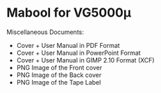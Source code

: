 # Mabool for VG5000µ

Miscellaneous Documents:

- Cover + User Manual in PDF Format
- Cover + User Manual in PowerPoint Format
- Cover + User Manual in GIMP 2.10 Format (XCF)
- PNG Image of the Front cover
- PNG Image of the Back cover
- PNG Image of the Tape Label
